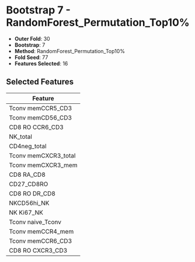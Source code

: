 # Bootstrap 7 - RandomForest_Permutation_Top10%

- **Outer Fold**: 30
- **Bootstrap**: 7
- **Method**: RandomForest_Permutation_Top10%
- **Fold Seed**: 77
- **Features Selected**: 16

## Selected Features

| Feature |
|---------|
| Tconv memCCR5_CD3 |
| Tconv memCD56_CD3 |
| CD8 RO CCR6_CD3 |
| NK_total |
| CD4neg_total |
| Tconv memCXCR3_total |
| Tconv memCXCR3_mem |
| CD8 RA_CD8 |
| CD27_CD8RO |
| CD8 RO DR_CD8 |
| NKCD56hi_NK |
| NK Ki67_NK |
| Tconv naive_Tconv |
| Tconv memCCR4_mem |
| Tconv memCCR6_CD3 |
| CD8 RO CXCR3_CD3 |
